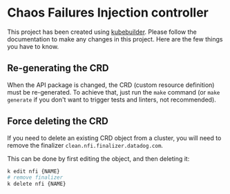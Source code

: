 # Chaos Failures Injection controller

This project has been created using [kubebuilder](https://github.com/kubernetes-sigs/kubebuilder). Please follow the documentation to make any changes in this project. Here are the few things you have to know.

## Re-generating the CRD

When the API package is changed, the CRD (custom resource definition) must be re-generated. To achieve that, just run the `make` command (or `make generate` if you don't want to trigger tests and linters, not recommended).

## Force deleting the CRD 
If you need to delete an existing CRD object from a cluster, you will need to remove the finalizer `clean.nfi.finalizer.datadog.com`.

This can be done by first editing the object, and then deleting it:
```bash
k edit nfi {NAME}
# remove finalizer
k delete nfi {NAME}
```
